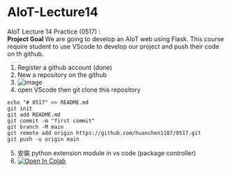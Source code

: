 # AIoT-Lecture14
AIoT Lecture 14 Practice (0517) :\
<b> Project Goal </b> 
We are going to develop an AIoT web using Flask. 
This course require student to use VScode to develop our project and push their code on th github.

  1. Register a github account (done)
  2. New a repository on the github
  3. ![image](https://tpc.googlesyndication.com/simgad/2079672889646690525)
  4. open VScode then git clone this repository
  ```text
  echo "# 0517" >> README.md
  git init
  git add README.md
  git commit -m "first commit"
  git branch -M main
  git remote add origin https://github.com/huanchen1107/0517.git
  git push -u origin main
  ```

  5. 安裝 python extension module in vs code (package controller)
  6. [![Open In Colab](https://colab.research.google.com/assets/colab-badge.svg)](https://colab.research.google.com/github/yuchun7/AIoT-Lecture14/blob/main/flask_ngrok_example.ipynb)


